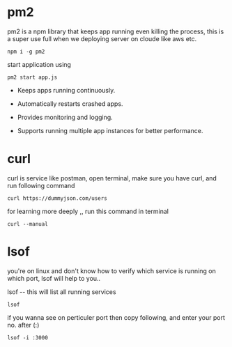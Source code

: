<!-- pm2 -->

# pm2

pm2 is a npm library that keeps app running even killing the process, this is a super use full when we deploying server on cloude like aws etc.

```
npm i -g pm2
```

start application using

```
pm2 start app.js
```

- Keeps apps running continuously.

- Automatically restarts crashed apps.

- Provides monitoring and logging.

- Supports running multiple app instances for better performance.

<!-- curl -->

# curl

curl is service like postman, open terminal, make sure you have curl, and run following command

```
curl https://dummyjson.com/users
```

for learning more deeply ,, run this command in terminal

```
curl --manual
```

<!-- lsof -->

# lsof

you're on linux and don't know how to verify which service is running on which port, lsof will help to you..


lsof -- this will list all running services

```
lsof
```

if you wanna see on perticuler port then copy following, and enter your port no. after (:)

```
lsof -i :3000
```
